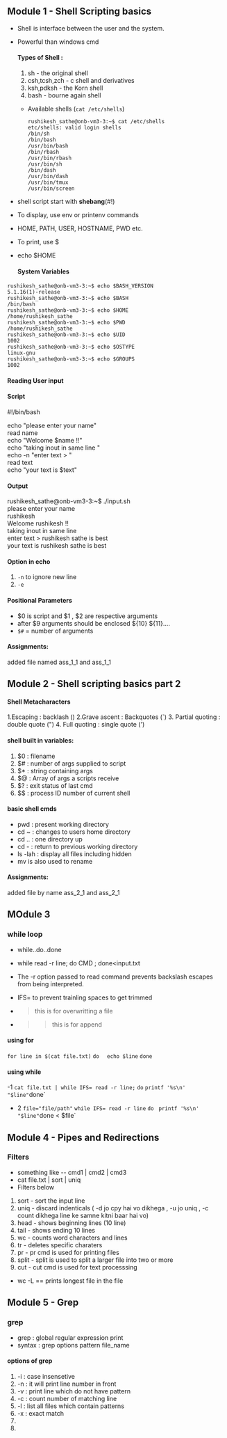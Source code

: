 ## Module 1 - Shell Scripting basics

- Shell is interface between the user and the system.
- Powerful than windows cmd

  #### Types of Shell :
  1. sh - the original shell
  2. csh,tcsh,zch - c shell and derivatives
  3. ksh,pdksh - the Korn shell
  4. bash - bourne again shell

  - Available shells (`cat /etc/shells`)
    
    `rushikesh_sathe@onb-vm3-3:~$ cat /etc/shells`  
    `etc/shells: valid login shells`  
    `/bin/sh`  
    `/bin/bash`  
    `/usr/bin/bash`  
    `/bin/rbash`  
    `/usr/bin/rbash`  
    `/usr/bin/sh`  
    `/bin/dash`  
    `/usr/bin/dash`  
    `/usr/bin/tmux`  
    `/usr/bin/screen`  

- shell script start with **shebang**(#!)
- To display, use env or printenv commands
- HOME, PATH, USER, HOSTNAME, PWD etc.
-  To print, use $
- echo $HOME

  #### System Variables

`rushikesh_sathe@onb-vm3-3:~$ echo $BASH_VERSION`  
`5.1.16(1)-release`  
`rushikesh_sathe@onb-vm3-3:~$ echo $BASH`  
`/bin/bash`  
`rushikesh_sathe@onb-vm3-3:~$ echo $HOME`  
`/home/rushikesh_sathe`  
`rushikesh_sathe@onb-vm3-3:~$ echo $PWD`  
`/home/rushikesh_sathe`  
`rushikesh_sathe@onb-vm3-3:~$ echo $UID`  
`1002`  
`rushikesh_sathe@onb-vm3-3:~$ echo $OSTYPE`  
`linux-gnu`  
`rushikesh_sathe@onb-vm3-3:~$ echo $GROUPS`  
`1002`  

#### Reading User input
#### Script 
#!/bin/bash  

echo "please enter your name"  
read name  
echo "Welcome $name !!"  
echo "taking inout in same line "  
echo -n "enter text > "  
read text    
echo "your text is $text"  

#### Output
rushikesh_sathe@onb-vm3-3:~$ ./input.sh  
please enter your name  
rushikesh  
Welcome rushikesh !!  
taking inout in same line  
enter text > rushikesh sathe is best  
your text is rushikesh sathe is best  

#### Option in echo 
1. `-n` to ignore new line  
2. `-e`


#### Positional Parameters
- $0 is script and $1 , $2 are respective arguments
- after $9 arguments should be enclosed ${10} ${11}....
- `$#` = number of arguments

#### Assignments:
added file named ass_1_1 and ass_1_1



## Module 2 - Shell scripting basics part 2

#### Shell Metacharacters
1.Escaping : backlash (\)
2.Grave ascent : Backquotes (`)
3. Partial quoting : double quote (")
4. Full quoting : single quote (')

#### shell built in variables:
1. $0 : filename
2. $# : number of args supplied to script
3. $* : string containing args
4. $@ : Array of args a scripts receive
5. $? : exit status of last cmd
6. $$ : process ID number of current shell

#### basic shell cmds
- pwd : present working directory
- cd ~ : changes to users home directory
- cd .. : one directory up
- cd - : return to previous working directory
- ls -lah : display all files including hidden
- mv is also used to rename

#### Assignments:
added file by name ass_2_1 and ass_2_1

  
## MOdule 3

### while loop

- while..do..done

- while read -r line; do CMD ; done<input.txt
- The -r option passed to read command prevents backslash escapes from being interpreted.
- IFS= to prevent trainling spaces to get trimmed
- > this is for overwritting a file
- >> this is for append

#### using for
`for line in $(cat file.txt)`
`do`
`  echo $line`
`done`


#### using while 
-1
`cat file.txt | while IFS= read -r line;`
`do`
` printf '%s\n' "$line"
`done`
- 2
  `file="file/path"`
  `while IFS= read -r line`
  `do`
  `  printf '%s\n' "$line"
  `done < $file`

## Module 4 - Pipes and Redirections

### Filters
- something like -- cmd1 | cmd2 | cmd3
- cat file.txt | sort | uniq
- Filters below
1. sort - sort the input line
2. uniq - discard indenticals ( -d jo cpy hai vo dikhega , -u jo uniq , -c count dikhega line ke samne kitni baar hai vo)
3. head - shows beginning lines (10 line)
4. tail - shows ending 10 lines
5. wc - counts word characters and lines
6. tr - deletes specific charaters
7. pr - pr cmd is used for printing files
8. split - split is used to split a larger file into two or more
9. cut - cut cmd is used for text processsing

- wc -L == prints longest file in the file
  

## Module 5 - Grep 

### grep 

- grep : global regular expression print
- syntax : grep options pattern file_name

#### options of grep 
1. -i : case insensetive
2. -n : it will print line number in front
3. -v : print line which do not have pattern
4.  -c : count number of matching line
5.  -l : list all files which contain patterns
6.  -x : exact match
7.  
8.  


